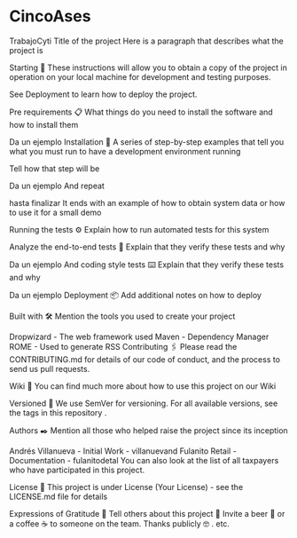 # CincoAses
TrabajoCyti
 Title of the project
Here is a paragraph that describes what the project is

 Starting 🚀
These instructions will allow you to obtain a copy of the project in operation on your local machine for development and testing purposes.

See Deployment to learn how to deploy the project.

 Pre requirements 📋
What things do you need to install the software and how to install them

 Da un ejemplo 
 Installation 🔧
A series of step-by-step examples that tell you what you must run to have a development environment running

Tell how that step will be

 Da un ejemplo 
And repeat

 hasta finalizar 
It ends with an example of how to obtain system data or how to use it for a small demo

 Running the tests ⚙️
Explain how to run automated tests for this system

 Analyze the end-to-end tests 🔩
Explain that they verify these tests and why

 Da un ejemplo 
 And coding style tests ⌨️
Explain that they verify these tests and why

 Da un ejemplo 
 Deployment 📦
Add additional notes on how to deploy

 Built with 🛠️
Mention the tools you used to create your project

Dropwizard - The web framework used
Maven - Dependency Manager
ROME - Used to generate RSS
 Contributing 🖇️
Please read the CONTRIBUTING.md for details of our code of conduct, and the process to send us pull requests.

 Wiki 📖
You can find much more about how to use this project on our Wiki

 Versioned 📌
We use SemVer for versioning. For all available versions, see the tags in this repository .

 Authors ✒️
Mention all those who helped raise the project since its inception

Andrés Villanueva - Initial Work - villanuevand
Fulanito Retail - Documentation - fulanitodetal
You can also look at the list of all taxpayers who have participated in this project.

 License 📄
This project is under License (Your License) - see the LICENSE.md file for details

 Expressions of Gratitude 🎁
Tell others about this project 📢
Invite a beer 🍺 or a coffee ☕ to someone on the team.
Thanks publicly 🤓 .
etc.

